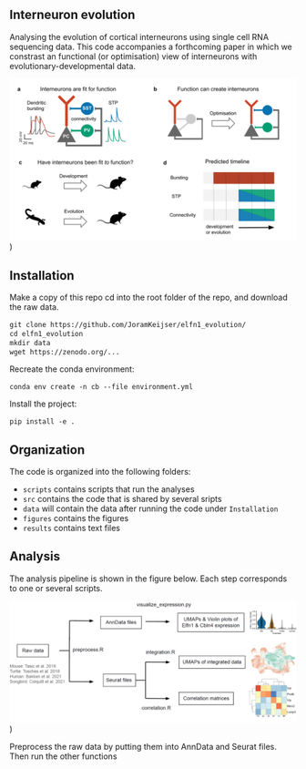 ## Interneuron evolution
Analysing the evolution of cortical interneurons using single cell RNA sequencing data. This code accompanies a forthcoming paper in which we constrast an functional (or optimisation) view of interneurons with evolutionary-developmental data. 

![figure1](./figures/paper_figs/figure1.png))

## Installation

Make a copy of this repo cd into the root folder of the repo, and download the raw data.
```
git clone https://github.com/JoramKeijser/elfn1_evolution/
cd elfn1_evolution
mkdir data 
wget https://zenodo.org/...
```
Recreate the conda environment:
```
conda env create -n cb --file environment.yml
```
Install the project:
```
pip install -e .
```

## Organization
The code is organized into the following folders:

- `scripts` contains scripts that run the analyses
- `src` contains the code that is shared by several sripts
- `data` will contain the data after running the code under `Installation`
- `figures` contains the figures
- `results` contains text files 
 
## Analysis 

The analysis pipeline is shown in the figure below. Each step corresponds to one or several scripts. 

![figures1](./figures/paper_figs/figures1.png))

Preprocess the raw data by putting them into AnnData and Seurat files. Then run the other functions
